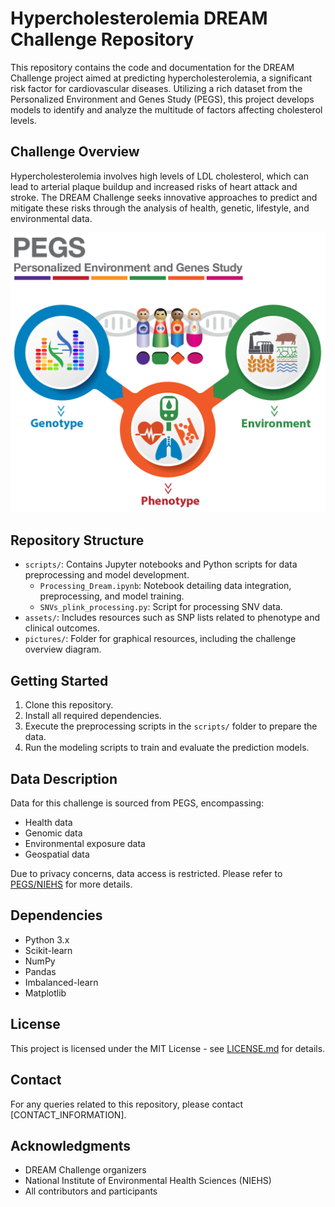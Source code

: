 # Hypercholesterolemia DREAM Challenge Repository

This repository contains the code and documentation for the DREAM Challenge project aimed at predicting hypercholesterolemia, a significant risk factor for cardiovascular diseases. Utilizing a rich dataset from the Personalized Environment and Genes Study (PEGS), this project develops models to identify and analyze the multitude of factors affecting cholesterol levels.

## Challenge Overview

Hypercholesterolemia involves high levels of LDL cholesterol, which can lead to arterial plaque buildup and increased risks of heart attack and stroke. The DREAM Challenge seeks innovative approaches to predict and mitigate these risks through the analysis of health, genetic, lifestyle, and environmental data.

![Challenge Overview](figures/about.jpg)

## Repository Structure

- `scripts/`: Contains Jupyter notebooks and Python scripts for data preprocessing and model development.
  - `Processing_Dream.ipynb`: Notebook detailing data integration, preprocessing, and model training.
  - `SNVs_plink_processing.py`: Script for processing SNV data.
- `assets/`: Includes resources such as SNP lists related to phenotype and clinical outcomes.
- `pictures/`: Folder for graphical resources, including the challenge overview diagram.

## Getting Started

1. Clone this repository.
2. Install all required dependencies.
3. Execute the preprocessing scripts in the `scripts/` folder to prepare the data.
4. Run the modeling scripts to train and evaluate the prediction models.

## Data Description

Data for this challenge is sourced from PEGS, encompassing:
- Health data
- Genomic data
- Environmental exposure data
- Geospatial data

Due to privacy concerns, data access is restricted. Please refer to [PEGS/NIEHS](LINK_TO_DATA_ACCESS) for more details.

## Dependencies

- Python 3.x
- Scikit-learn
- NumPy
- Pandas
- Imbalanced-learn
- Matplotlib

## License

This project is licensed under the MIT License - see [LICENSE.md](LICENSE_LINK) for details.

## Contact

For any queries related to this repository, please contact [CONTACT_INFORMATION].

## Acknowledgments

- DREAM Challenge organizers
- National Institute of Environmental Health Sciences (NIEHS)
- All contributors and participants
